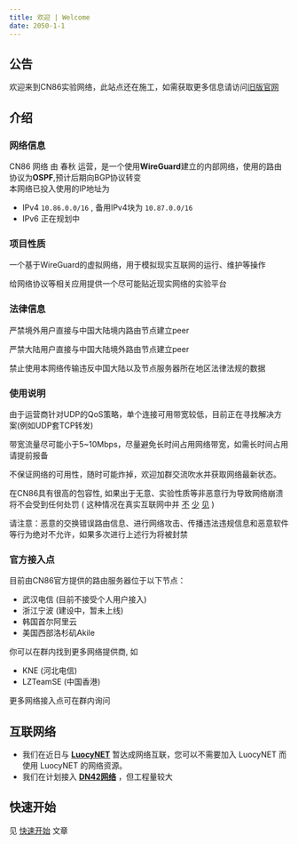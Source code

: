 ```yaml
---
title: 欢迎 | Welcome
date: 2050-1-1
---
```

## 公告

欢迎来到CN86实验网络，此站点还在施工，如需获取更多信息请访问[旧版官网](https://cn86.code.cq.cn/)

## 介绍 

### 网络信息

CN86 网络 由 春秋 运营，是一个使用**WireGuard**建立的内部网络，使用的路由协议为**OSPF**,预计后期向BGP协议转变  
本网络已投入使用的IP地址为
- IPv4 ```10.86.0.0/16``` , 备用IPv4块为 ```10.87.0.0/16```  
- IPv6 正在规划中

### 项目性质

一个基于WireGuard的虚拟网络，用于模拟现实互联网的运行、维护等操作  

给网络协议等相关应用提供一个尽可能贴近现实网络的实验平台

### 法律信息

严禁境外用户直接与中国大陆境内路由节点建立peer

严禁大陆用户直接与中国大陆境外路由节点建立peer

禁止使用本网络传输违反中国大陆以及节点服务器所在地区法律法规的数据

### 使用说明

由于运营商针对UDP的QoS策略，单个连接可用带宽较低，目前正在寻找解决方案(例如UDP套TCP转发)  

带宽流量尽可能小于5~10Mbps，尽量避免长时间占用网络带宽，如需长时间占用请提前报备 

不保证网络的可用性，随时可能炸掉，欢迎加群交流吹水并获取网络最新状态。    

在CN86具有很高的包容性, 如果出于无意、实验性质等非恶意行为导致网络崩溃将不会受到任何处罚 ( 这种情况在真实互联网中并 [不](https://blog.cloudflare.com/bgp-leaks-and-crypto-currencies/) [少](https://arstechnica.com/information-technology/2018/11/major-bgp-mishap-takes-down-google-as-traffic-improperly-travels-to-china/) [见](https://blog.cloudflare.com/how-verizon-and-a-bgp-optimizer-knocked-large-parts-of-the-internet-offline-today/) )

请注意：恶意的交换错误路由信息、进行网络攻击、传播违法违规信息和恶意软件等行为绝对不允许，如果多次进行上述行为将被封禁

### 官方接入点

目前由CN86官方提供的路由服务器位于以下节点：
- 武汉电信 (目前不接受个人用户接入)
- 浙江宁波 (建设中，暂未上线)
- 韩国首尔阿里云
- 美国西部洛杉矶Akile

你可以在群内找到更多网络提供商, 如

- KNE (河北电信)
- LZTeamSE (中国香港)  

更多网络接入点可在群内询问

## 互联网络

- 我们在近日与 [**LuocyNET**](https://www.luocynet.com/) 暂达成网络互联，您可以不需要加入 LuocyNET 而使用 LuocyNET 的网络资源。
- 我们在计划接入 [**DN42网络**](https://www.dn42.dev/) ，但工程量较大

## 快速开始

见 [快速开始](begin) 文章
